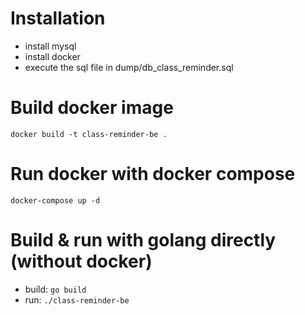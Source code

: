 # Installation
- install mysql
- install docker
- execute the sql file in dump/db_class_reminder.sql

# Build docker image
```docker
docker build -t class-reminder-be .
```

# Run docker with docker compose
```docker
docker-compose up -d
```

# Build & run with golang directly (without docker)
- build: `go build`
- run: `./class-reminder-be`